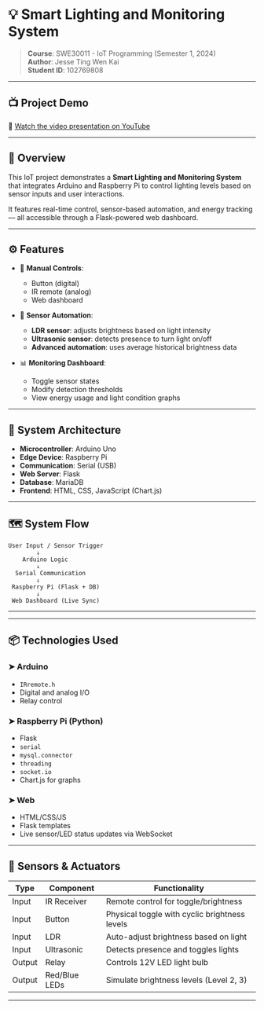 # 💡 Smart Lighting and Monitoring System

> **Course**: SWE30011 - IoT Programming (Semester 1, 2024)  
> **Author**: Jesse Ting Wen Kai  
> **Student ID**: 102769808

---

## 📺 Project Demo

🎥 [Watch the video presentation on YouTube](https://youtu.be/IOx4orvSFwM)

---

## 📘 Overview

This IoT project demonstrates a **Smart Lighting and Monitoring System** that integrates Arduino and Raspberry Pi to control lighting levels based on sensor inputs and user interactions.

It features real-time control, sensor-based automation, and energy tracking — all accessible through a Flask-powered web dashboard.

---

## ⚙️ Features

- 🔘 **Manual Controls**:
  - Button (digital)
  - IR remote (analog)
  - Web dashboard

- 📡 **Sensor Automation**:
  - **LDR sensor**: adjusts brightness based on light intensity
  - **Ultrasonic sensor**: detects presence to turn light on/off
  - **Advanced automation**: uses average historical brightness data

- 📊 **Monitoring Dashboard**:
  - Toggle sensor states
  - Modify detection thresholds
  - View energy usage and light condition graphs

---

## 🧠 System Architecture

- **Microcontroller**: Arduino Uno
- **Edge Device**: Raspberry Pi
- **Communication**: Serial (USB)
- **Web Server**: Flask
- **Database**: MariaDB
- **Frontend**: HTML, CSS, JavaScript (Chart.js)


---

## 🗺️ System Flow

```
User Input / Sensor Trigger
        ↓
    Arduino Logic
        ↓
  Serial Communication
        ↓
 Raspberry Pi (Flask + DB)
        ↓
 Web Dashboard (Live Sync)
```

---



---

## 📦 Technologies Used

### ➤ Arduino
- `IRremote.h`
- Digital and analog I/O
- Relay control

### ➤ Raspberry Pi (Python)
- Flask
- `serial`
- `mysql.connector`
- `threading`
- `socket.io`
- Chart.js for graphs

### ➤ Web
- HTML/CSS/JS
- Flask templates
- Live sensor/LED status updates via WebSocket

---

## 🧪 Sensors & Actuators

| Type         | Component         | Functionality                                  |
|--------------|-------------------|-----------------------------------------------|
| Input        | IR Receiver       | Remote control for toggle/brightness          |
| Input        | Button            | Physical toggle with cyclic brightness levels |
| Input        | LDR               | Auto-adjust brightness based on light         |
| Input        | Ultrasonic        | Detects presence and toggles lights           |
| Output       | Relay             | Controls 12V LED light bulb                   |
| Output       | Red/Blue LEDs     | Simulate brightness levels (Level 2, 3)       |

---




